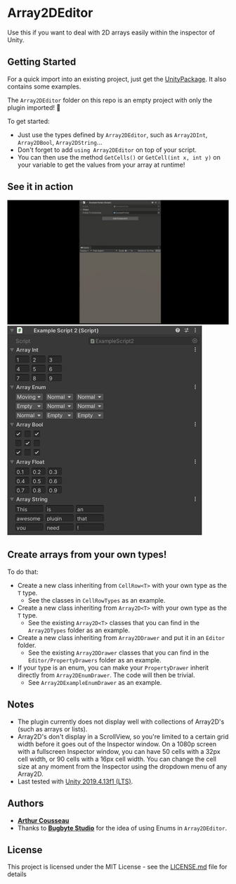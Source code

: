 # Array2DEditor

Use this if you want to deal with 2D arrays easily within the inspector of Unity.

## Getting Started

For a quick import into an existing project, just get the [UnityPackage](Array2DEditorPackage.unitypackage). It also contains some examples.

The `Array2DEditor` folder on this repo is an empty project with only the plugin imported! 🙂

To get started:
- Just use the types defined by `Array2DEditor`, such as `Array2DInt`, `Array2DBool`, `Array2DString`...
- Don't forget to add `using Array2DEditor` on top of your script.
- You can then use the method `GetCells()` or `GetCell(int x, int y)` on your variable to get the values from your array at runtime!

## See it in action

![Example 2](Screenshots/Example_2.gif)
![Example 1](Screenshots/Example_1.PNG)

## Create arrays from your own types!

To do that:
- Create a new class inheriting from `CellRow<T>` with your own type as the `T` type.
	- See the classes in `CellRowTypes` as an example.
- Create a new class inheriting from `Array2D<T>` with your own type as the `T` type.
	- See the existing `Array2D<T>` classes that you can find in the `Array2DTypes` folder as an example.
- Create a new class inheriting from `Array2DDrawer` and put it in an `Editor` folder.
	- See the existing `Array2DDrawer` classes that you can find in the `Editor/PropertyDrawers` folder as an example.
- If your type is an enum, you can make your `PropertyDrawer` inherit directly from `Array2DEnumDrawer`. The code will then be trivial.
	- See `Array2DExampleEnumDrawer` as an example.

## Notes

* The plugin currently does not display well with collections of Array2D's (such as arrays or lists).
* Array2D's don't display in a ScrollView, so you're limited to a certain grid width before it goes out of the Inspector window. On a 1080p screen with a fullscreen Inspector window, you can have 50 cells with a 32px cell width, or 90 cells with a 16px cell width. You can change the cell size at any moment from the Inspector using the dropdown menu of any Array2D.
* Last tested with [Unity 2019.4.13f1 (LTS)](https://unity3d.com/unity/whats-new/2019.4.13).

## Authors

* **[Arthur Cousseau](https://www.linkedin.com/in/arthurcousseau/)**
* Thanks to **[Bugbyte Studio](https://www.linkedin.com/in/bugbytestudio/)** for the idea of using Enums in `Array2DEditor`.

## License

This project is licensed under the MIT License - see the [LICENSE.md](LICENSE.md) file for details

